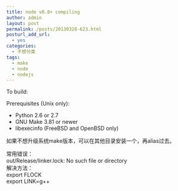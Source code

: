 ```yaml
---
title: node v0.8+ compiling
author: admin
layout: post
permalink: /posts/20130328-623.html
posturl_add_url:
  - yes
categories:
  - 不想分类
tags:
  - make
  - node
  - nodejs
---
```

To build:

Prerequisites (Unix only):

* Python 2.6 or 2.7  
* GNU Make 3.81 or newer  
* libexecinfo (FreeBSD and OpenBSD only)

如果不想升级系统make版本，可以在其他目录安装一个，再alias过去。

常用错误：  
out/Release/linker.lock: No such file or directory  
解决方法：  
export FLOCK  
export LINK=g++